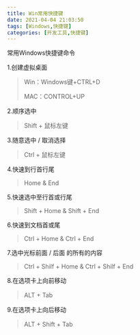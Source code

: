 ```yaml
---
title: Win常用快捷键
date: 2021-04-04 21:03:50
tags: [Windows,快捷键]
categories: [开发工具,快捷键]
---
```


常用Windows快捷键命令

<!--more-->

1.创建虚拟桌面

> Win：Windows键+CTRL+D
>
> MAC：CONTROL+UP

2.顺序选中

> Shift + 鼠标左键		

3.随意选中 / 取消选择

>Ctrl + 鼠标左键

4.快速到行首行尾

> Home & End

5.快速选中至行首或行尾

> Shift + Home & Shift + End

6.快速到文档首或尾

> Ctrl + Home & Ctrl + End

7.选中光标前面 / 后面 的所有的内容

> Ctrl + Shilf + Home & Ctrl + Shilf + End

8.在选项卡上向前移动

> ALT + Tab　　

9.在选项卡上向后移动

> ALT + Shift + Tab　　